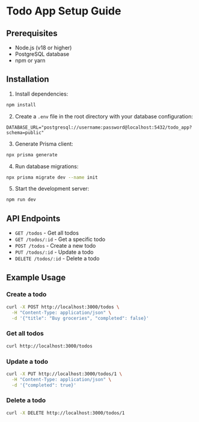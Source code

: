 # Todo App Setup Guide

## Prerequisites

- Node.js (v18 or higher)
- PostgreSQL database
- npm or yarn

## Installation

1. Install dependencies:

```bash
npm install
```

2. Create a `.env` file in the root directory with your database configuration:

```env
DATABASE_URL="postgresql://username:password@localhost:5432/todo_app?schema=public"
```

3. Generate Prisma client:

```bash
npx prisma generate
```

4. Run database migrations:

```bash
npx prisma migrate dev --name init
```

5. Start the development server:

```bash
npm run dev
```

## API Endpoints

- `GET /todos` - Get all todos
- `GET /todos/:id` - Get a specific todo
- `POST /todos` - Create a new todo
- `PUT /todos/:id` - Update a todo
- `DELETE /todos/:id` - Delete a todo

## Example Usage

### Create a todo

```bash
curl -X POST http://localhost:3000/todos \
  -H "Content-Type: application/json" \
  -d '{"title": "Buy groceries", "completed": false}'
```

### Get all todos

```bash
curl http://localhost:3000/todos
```

### Update a todo

```bash
curl -X PUT http://localhost:3000/todos/1 \
  -H "Content-Type: application/json" \
  -d '{"completed": true}'
```

### Delete a todo

```bash
curl -X DELETE http://localhost:3000/todos/1
```
